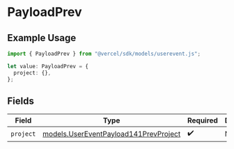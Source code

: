 # PayloadPrev

## Example Usage

```typescript
import { PayloadPrev } from "@vercel/sdk/models/userevent.js";

let value: PayloadPrev = {
  project: {},
};
```

## Fields

| Field                                                                                | Type                                                                                 | Required                                                                             | Description                                                                          |
| ------------------------------------------------------------------------------------ | ------------------------------------------------------------------------------------ | ------------------------------------------------------------------------------------ | ------------------------------------------------------------------------------------ |
| `project`                                                                            | [models.UserEventPayload141PrevProject](../models/usereventpayload141prevproject.md) | :heavy_check_mark:                                                                   | N/A                                                                                  |